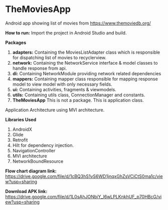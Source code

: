 # TheMoviesApp
Android app showing list of movies from https://www.themoviedb.org/  

<b>How to run:</b>
Import the project in Android Studio and build.

<b>Packages</b>

  1. <b>adapters:</b>    Containing the MoviesListAdapter class which is responsible for dispatching list of movies to recyclerview.
  2. <b>network:</b>     Containing the NetworkService interface & model classes to handle response from api.
  3. <b>di:</b>          Containing NetworkModule providing network related dependencies
  4. <b>mappers:</b> 	   Containing mapper class responsible for mapping response model to view model with only necessary fields.
  5. <b>ui:</b>		       Containing activities, fragments & viewmodels.
  6. <b>utils:</b>     	 Containing utils class, ConnectionManager and constants.
  7. <b>TheMoviesApp</b> This is not a package. This is application class.

Application Architecture using MVI architecture.

<b>Libraries Used</b>
  1. AndroidX
  2. Glide
  3. Retrofit
  4. Hilt for dependency injection.
  5. NavigationController
  6. MVI architecture
  7. NetworkBoundResource


<b>Flow chart diagram link:</b> https://drive.google.com/file/d/1cBQ3hS1vS6WD1jnqxGhZsVCiCtS0ma1c/view?usp=sharing

<b>Download APK link:</b> https://drive.google.com/file/d/1L0sAhJONbiY_l6wLPLKnkhUF_p70HBcG/view?usp=sharing
